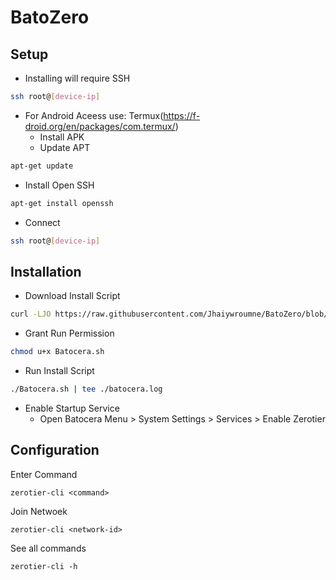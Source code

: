 # BatoZero
## Setup
- Installing will require SSH
```sh
ssh root@[device-ip]
```
- For Android Aceess use: Termux(https://f-droid.org/en/packages/com.termux/)
   * Install APK
   * Update APT
```sh
apt-get update
```
   * Install Open SSH
```sh
apt-get install openssh
```
   * Connect
```sh
ssh root@[device-ip]
```
## Installation
 - Download Install Script
```sh
curl -LJO https://raw.githubusercontent.com/Jhaiywroumne/BatoZero/blob/main/Batocera.sh
```
 - Grant Run Permission
 ```sh
chmod u+x Batocera.sh
```
 - Run Install Script
```sh
./Batocera.sh | tee ./batocera.log
```
 - Enable Startup Service
     * Open Batocera Menu > System Settings > Services > Enable Zerotier

## Configuration
Enter Command
```
zerotier-cli <command>
```
Join Netwoek
```
zerotier-cli <network-id>
```

See all commands
```
zerotier-cli -h
```
